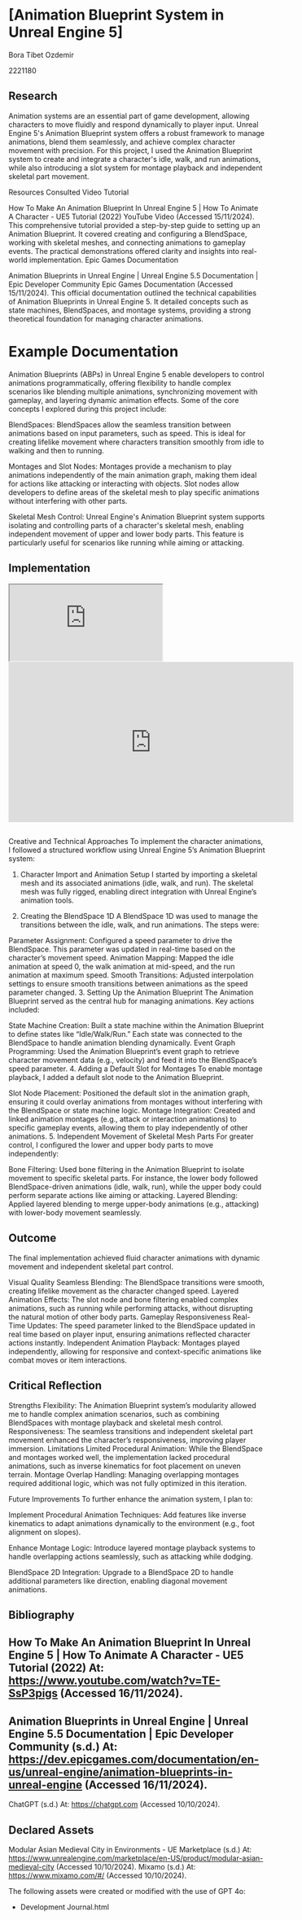 # [Animation Blueprint System in Unreal Engine 5]



Bora Tibet Ozdemir

2221180

## Research

Animation systems are an essential part of game development, allowing characters to move fluidly and respond dynamically to player input. Unreal Engine 5's Animation Blueprint system offers a robust framework to manage animations, blend them seamlessly, and achieve complex character movement with precision. For this project, I used the Animation Blueprint system to create and integrate a character's idle, walk, and run animations, while also introducing a slot system for montage playback and independent skeletal part movement.

Resources Consulted
Video Tutorial

How To Make An Animation Blueprint In Unreal Engine 5 | How To Animate A Character - UE5 Tutorial (2022)
YouTube Video (Accessed 15/11/2024).
This comprehensive tutorial provided a step-by-step guide to setting up an Animation Blueprint. It covered creating and configuring a BlendSpace, working with skeletal meshes, and connecting animations to gameplay events. The practical demonstrations offered clarity and insights into real-world implementation.
Epic Games Documentation

Animation Blueprints in Unreal Engine | Unreal Engine 5.5 Documentation | Epic Developer Community
Epic Games Documentation (Accessed 15/11/2024).
This official documentation outlined the technical capabilities of Animation Blueprints in Unreal Engine 5. It detailed concepts such as state machines, BlendSpaces, and montage systems, providing a strong theoretical foundation for managing character animations.




# Example Documentation


Animation Blueprints (ABPs) in Unreal Engine 5 enable developers to control animations programmatically, offering flexibility to handle complex scenarios like blending multiple animations, synchronizing movement with gameplay, and layering dynamic animation effects. Some of the core concepts I explored during this project include:

BlendSpaces:
BlendSpaces allow the seamless transition between animations based on input parameters, such as speed. This is ideal for creating lifelike movement where characters transition smoothly from idle to walking and then to running.

Montages and Slot Nodes:
Montages provide a mechanism to play animations independently of the main animation graph, making them ideal for actions like attacking or interacting with objects. Slot nodes allow developers to define areas of the skeletal mesh to play specific animations without interfering with other parts.

Skeletal Mesh Control:
Unreal Engine's Animation Blueprint system supports isolating and controlling parts of a character's skeletal mesh, enabling independent movement of upper and lower body parts. This feature is particularly useful for scenarios like running while aiming or attacking.



## Implementation
<iframe src="https://blueprintue.com/render/jy1f5jgt/" scrolling="no" allowfullscreen></iframe>

<iframe width="560" height="315" src="https://www.youtube.com/embed/LDDlnmb10Pw?si=SSdtkog6YEnw-2aY" title="YouTube video player" frameborder="0" allow="accelerometer; autoplay; clipboard-write; encrypted-media; gyroscope; picture-in-picture; web-share" referrerpolicy="strict-origin-when-cross-origin" allowfullscreen></iframe>


##
Creative and Technical Approaches
To implement the character animations, I followed a structured workflow using Unreal Engine 5’s Animation Blueprint system:

1. Character Import and Animation Setup
I started by importing a skeletal mesh and its associated animations (idle, walk, and run). The skeletal mesh was fully rigged, enabling direct integration with Unreal Engine’s animation tools.

2. Creating the BlendSpace 1D
A BlendSpace 1D was used to manage the transitions between the idle, walk, and run animations. The steps were:

Parameter Assignment:
Configured a speed parameter to drive the BlendSpace. This parameter was updated in real-time based on the character’s movement speed.
Animation Mapping:
Mapped the idle animation at speed 0, the walk animation at mid-speed, and the run animation at maximum speed.
Smooth Transitions:
Adjusted interpolation settings to ensure smooth transitions between animations as the speed parameter changed.
3. Setting Up the Animation Blueprint
The Animation Blueprint served as the central hub for managing animations. Key actions included:

State Machine Creation:
Built a state machine within the Animation Blueprint to define states like “Idle/Walk/Run.” Each state was connected to the BlendSpace to handle animation blending dynamically.
Event Graph Programming:
Used the Animation Blueprint’s event graph to retrieve character movement data (e.g., velocity) and feed it into the BlendSpace’s speed parameter.
4. Adding a Default Slot for Montages
To enable montage playback, I added a default slot node to the Animation Blueprint.

Slot Node Placement:
Positioned the default slot in the animation graph, ensuring it could overlay animations from montages without interfering with the BlendSpace or state machine logic.
Montage Integration:
Created and linked animation montages (e.g., attack or interaction animations) to specific gameplay events, allowing them to play independently of other animations.
5. Independent Movement of Skeletal Mesh Parts
For greater control, I configured the lower and upper body parts to move independently:

Bone Filtering:
Used bone filtering in the Animation Blueprint to isolate movement to specific skeletal parts. For instance, the lower body followed BlendSpace-driven animations (idle, walk, run), while the upper body could perform separate actions like aiming or attacking.
Layered Blending:
Applied layered blending to merge upper-body animations (e.g., attacking) with lower-body movement seamlessly.












## Outcome
The final implementation achieved fluid character animations with dynamic movement and independent skeletal part control.

Visual Quality
Seamless Blending:
The BlendSpace transitions were smooth, creating lifelike movement as the character changed speed.
Layered Animation Effects:
The slot node and bone filtering enabled complex animations, such as running while performing attacks, without disrupting the natural motion of other body parts.
Gameplay Responsiveness
Real-Time Updates:
The speed parameter linked to the BlendSpace updated in real time based on player input, ensuring animations reflected character actions instantly.
Independent Animation Playback:
Montages played independently, allowing for responsive and context-specific animations like combat moves or item interactions.



## Critical Reflection
Strengths
Flexibility:
The Animation Blueprint system’s modularity allowed me to handle complex animation scenarios, such as combining BlendSpaces with montage playback and skeletal mesh control.
Responsiveness:
The seamless transitions and independent skeletal part movement enhanced the character’s responsiveness, improving player immersion.
Limitations
Limited Procedural Animation:
While the BlendSpace and montages worked well, the implementation lacked procedural animations, such as inverse kinematics for foot placement on uneven terrain.
Montage Overlap Handling:
Managing overlapping montages required additional logic, which was not fully optimized in this iteration.

Future Improvements
To further enhance the animation system, I plan to:

Implement Procedural Animation Techniques:
Add features like inverse kinematics to adapt animations dynamically to the environment (e.g., foot alignment on slopes).

Enhance Montage Logic:
Introduce layered montage playback systems to handle overlapping actions seamlessly, such as attacking while dodging.

BlendSpace 2D Integration:
Upgrade to a BlendSpace 2D to handle additional parameters like direction, enabling diagonal movement animations.

## Bibliography

How To Make An Animation Blueprint In Unreal Engine 5 | How To Animate A Character - UE5 Tutorial (2022) At: https://www.youtube.com/watch?v=TE-SsP3pigs (Accessed  16/11/2024).
-
Animation Blueprints in Unreal Engine | Unreal Engine 5.5 Documentation | Epic Developer Community (s.d.) At: https://dev.epicgames.com/documentation/en-us/unreal-engine/animation-blueprints-in-unreal-engine (Accessed  16/11/2024).
-


ChatGPT (s.d.) At: https://chatgpt.com (Accessed  10/10/2024).


## Declared Assets

Modular Asian Medieval City in Environments - UE Marketplace (s.d.) At: https://www.unrealengine.com/marketplace/en-US/product/modular-asian-medieval-city (Accessed 10/10/2024).
Mixamo (s.d.) At: https://www.mixamo.com/#/ (Accessed  10/10/2024).




The following assets were created or modified with the use of GPT 4o:
- Development Journal.html
